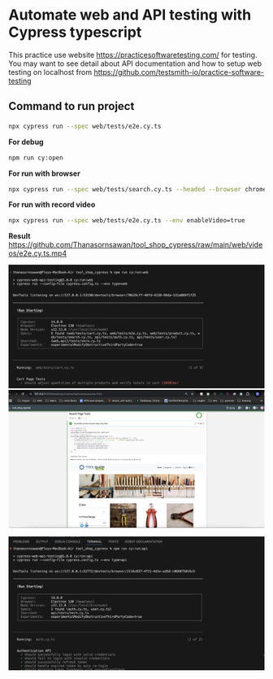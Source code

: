 # Automate web and API testing with Cypress typescript

This practice use website https://practicesoftwaretesting.com/ for testing. <br/>
You may want to see detail about API documentation and how to setup web testing on localhost from https://github.com/testsmith-io/practice-software-testing <br/>

## Command to run project

```sh
npx cypress run --spec web/tests/e2e.cy.ts
```

**For debug**
```sh
npm run cy:open
```

**For run with browser**
```sh
npx cypress run --spec web/tests/search.cy.ts --headed --browser chrome
```

**For run with record video**
```sh
npx cypress run --spec web/tests/e2e.cy.ts --env enableVideo=true 
```

**Result** <br/>
https://github.com/Thanasornsawan/tool_shop_cypress/raw/main/web/videos/e2e.cy.ts.mp4

![web result](https://github.com/Thanasornsawan/tool_shop_cypress/blob/main/pictures/web_result.png?raw=true)
![report](https://github.com/Thanasornsawan/tool_shop_cypress/blob/main/pictures/report.png?raw=true)

![api result](https://github.com/Thanasornsawan/tool_shop_cypress/blob/main/pictures/api_result.png?raw=true)